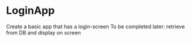 LoginApp
========
Create a basic app that has a login-screen
To be completed later: retrieve from DB and display on screen
